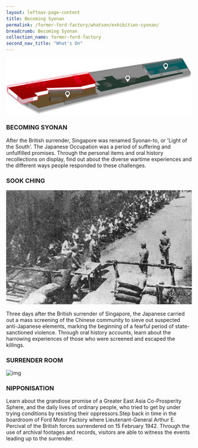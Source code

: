 ```yaml
---
layout: leftnav-page-content
title: Becoming Syonan
permalink: /former-ford-factory/whatson/exhibition-syonan/
breadcrumb: Becoming Syonan
collection_name: former-ford-factory
second_nav_title: "What's On"
---
```


![Becoming Syonan](/images/formerford/redmap.png)

### BECOMING SYONAN

After the British surrender, Singapore was renamed Syonan-to, or 'Light of the South'. The Japanese Occupation was a period of suffering and unfulfilled promises. Through the personal items and oral history recollections on display, find out about the diverse wartime experiences and the different ways people responded to these challenges.



### SOOK CHING

![Sook Ching](/images/formerford/sookching.jpg)

Three days after the British surrender of Singapore, the Japanese carried out a mass screening of the Chinese community to sieve out suspected anti-Japanese elements, marking the beginning of a fearful period of state-sanctioned violence. Through oral history accounts, learn about the harrowing experiences of those who were screened and escaped the killings.





### SURRENDER ROOM

![img](https://www.nas.gov.sg/portals/0/Images/zone3-2.jpg?ver=2017-02-24-163035-997)

### NIPPONISATION

Learn about the grandiose promise of a Greater East Asia Co-Prosperity Sphere, and the daily lives of ordinary people, who tried to get by under trying conditions by resisting their oppressors.Step back in time in the boardroom of Ford Motor Factory where Lieutenant-General Arthur E. Percival of the British forces surrendered on 15 February 1942. Through the use of archival footages and records, visitors are able to witness the events leading up to the surrender.

